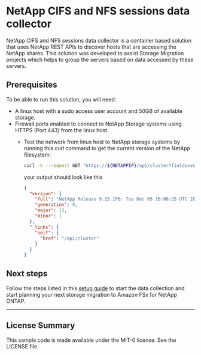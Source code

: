 # NetApp CIFS and NFS sessions data collector

NetApp CIFS and NFS sessions data collector is a container based solution that uses NetApp REST APIs to discover hosts that are accessing the NetApp shares. This solution was developed to assist Storage Migration projects which helps to group the servers based on data accessed by these servers.

## Prerequisites

To be able to run this solution, you will need:

- A linux host with a sudo access user account and 50GB of available storage.
- Firewall ports enabled to connect to NetApp Storage systems using HTTPS (Port 443) from the linux host.
  - Test the network from linux host to NetApp storage systems by running this curl command to get the current version of the NetApp filesystem:  

    ```bash
    curl -k --request GET "https://${NETAPPIP}/api/cluster?fields=version" --user ${NETAPPUSER}:${NETAPPPASSWORD}
    ```

    your output should look like this

    ```json
    {
      "version": {
        "full": "NetApp Release 9.13.1P6: Tue Dec 05 16:06:25 UTC 2023",
        "generation": 9,
        "major": 13,
        "minor": 1
      },
      "_links": {
        "self": {
          "href": "/api/cluster"
        }
      }
    }
    ```

## Next steps

Follow the steps listed in this [setup guide](./Setup.md) to start the data collection and start planning your next storage migration to Amazon FSx for NetApp ONTAP.

---

## License Summary

This sample code is made available under the MIT-0 license. See the LICENSE file.
